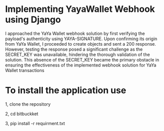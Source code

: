 # Implementing YayaWallet Webhook using Django

I approached the YaYa Wallet webhook solution by first verifying the payload's authenticity using YAYA-SIGNATURE. Upon confirming its origin from YaYa Wallet, I proceeded to create objects and sent a 200 response. However, testing the response posed a significant challenge as the SECRET_KEY was unavailable, hindering the thorough validation of the solution. This absence of the SECRET_KEY became the primary obstacle in ensuring the effectiveness of the implemented webhook solution for YaYa Wallet transactions

# To install the application use

1, clone the repository

2, cd bitbuckket

3, pip install -r requirment.txt
